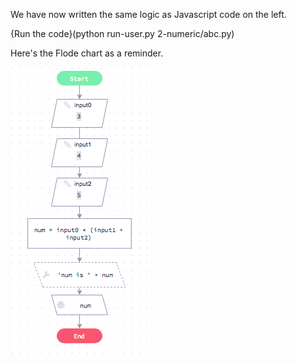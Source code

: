 We have now written the same logic as Javascript code on the left.

{Run the code}(python run-user.py 2-numeric/abc.py)

Here's the Flode chart as a reminder.

![](2-numeric/abc-flode.png)
